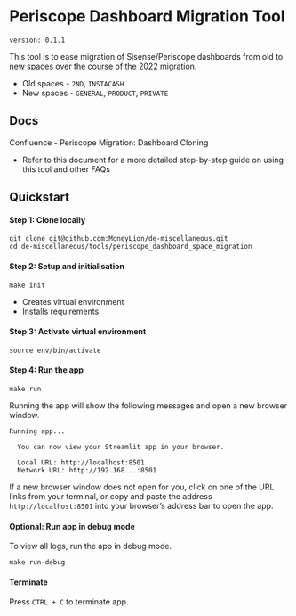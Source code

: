 # Periscope Dashboard Migration Tool
`version: 0.1.1`

This tool is to ease migration of Sisense/Periscope dashboards from old to new spaces over the course of the 2022 migration.
- Old spaces - `2ND`, `INSTACASH`
- New spaces - `GENERAL`, `PRODUCT`, `PRIVATE`

## Docs
Confluence - Periscope Migration: Dashboard Cloning
- Refer to this document for a more detailed step-by-step guide on using this tool and other FAQs

## Quickstart
#### Step 1: Clone locally
```shell
git clone git@github.com:MoneyLion/de-miscellaneous.git
cd de-miscellaneous/tools/periscope_dashboard_space_migration
```

#### Step 2: Setup and initialisation
```shell
make init
```
-   Creates virtual environment
-   Installs requirements

#### Step 3: Activate virtual environment
```shell
source env/bin/activate
```

#### Step 4: Run the app
```shell
make run
```

Running the app will show the following messages and open a new browser window.
```shell
Running app...

  You can now view your Streamlit app in your browser.

  Local URL: http://localhost:8501
  Network URL: http://192.168...:8501
```

If a new browser window does not open for you, click on one of the URL links from your terminal, or copy and paste the address `http://localhost:8501` into your browser’s address bar to open the app.


#### Optional: Run app in debug mode
To view all logs, run the app in debug mode.
```shell
make run-debug
```

#### Terminate
Press `CTRL + C` to terminate app.
